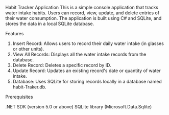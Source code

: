 Habit Tracker Application
This is a simple console application that tracks water intake habits. Users can record, view, update, and delete entries of their water consumption. The application is built using C# and SQLite, and stores the data in a local SQLite database.

Features
1. Insert Record: Allows users to record their daily water intake (in glasses or other units).
2. View All Records: Displays all the water intake records from the database.
3. Delete Record: Deletes a specific record by ID.
4. Update Record: Updates an existing record's date or quantity of water intake.
5. Database: Uses SQLite for storing records locally in a database named habit-Traker.db.

Prerequisites

.NET SDK (version 5.0 or above)
SQLite library (Microsoft.Data.Sqlite)